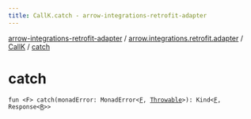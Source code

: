 ```yaml
---
title: CallK.catch - arrow-integrations-retrofit-adapter
---
```


[arrow-integrations-retrofit-adapter](../../index.html) / [arrow.integrations.retrofit.adapter](../index.html) / [CallK](index.html) / [catch](./catch.html)

# catch

`fun <F> catch(monadError: MonadError<`[`F`](catch.html#F)`, `[`Throwable`](https://kotlinlang.org/api/latest/jvm/stdlib/kotlin/-throwable/index.html)`>): Kind<`[`F`](catch.html#F)`, Response<`[`R`](index.html#R)`>>`